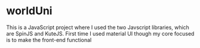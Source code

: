 # worldUni
This is a JavaScript project where I used the two Javscript libraries, which are SpinJS and KuteJS. First time I used material UI though my core focused is to make the front-end functional
